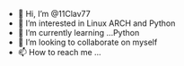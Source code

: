 - 👋 Hi, I’m @11Clav77
- 👀 I’m interested in Linux ARCH and Python
- 🌱 I’m currently learning ...Python
- 💞️ I’m looking to collaborate on myself
- 📫 How to reach me ...

<!---
11Clav77/11Clav77 is a ✨ special ✨ repository because its `README.md` (this file) appears on your GitHub profile.
You can click the Preview link to take a look at your changes.
--->
